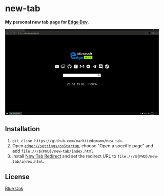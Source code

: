 # new-tab

**My personal new tab page for [Edge Dev](https://www.microsoftedgeinsider.com/en-us/download/).**

![](screenshot.png)

## Installation

1. `git clone https://github.com/marktiedemann/new-tab`.
2. Open [`edge://settings/onStartup`](edge://settings/onStartup), choose "Open a specific page" and add `file:///${PWD}/new-tab/index.html`.
3. Install [New Tab Redirect](https://chrome.google.com/webstore/detail/new-tab-redirect/icpgjfneehieebagbmdbhnlpiopdcmna) and set the redirect URL to `file:///${PWD}/new-tab/index.html`.

## License

[Blue Oak](https://blueoakcouncil.org/license/1.0.0)
